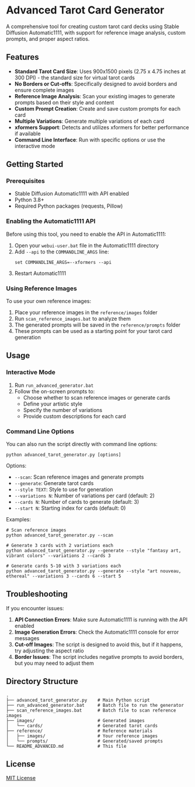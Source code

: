 # Advanced Tarot Card Generator

A comprehensive tool for creating custom tarot card decks using Stable Diffusion Automatic1111, with support for reference image analysis, custom prompts, and proper aspect ratios.

## Features

- **Standard Tarot Card Size**: Uses 900x1500 pixels (2.75 x 4.75 inches at 300 DPI) - the standard size for virtual tarot cards
- **No Borders or Cut-offs**: Specifically designed to avoid borders and ensure complete images
- **Reference Image Analysis**: Scan your existing images to generate prompts based on their style and content
- **Custom Prompt Creation**: Create and save custom prompts for each card
- **Multiple Variations**: Generate multiple variations of each card
- **xformers Support**: Detects and utilizes xformers for better performance if available
- **Command Line Interface**: Run with specific options or use the interactive mode

## Getting Started

### Prerequisites

- Stable Diffusion Automatic1111 with API enabled
- Python 3.8+
- Required Python packages (requests, Pillow)

### Enabling the Automatic1111 API

Before using this tool, you need to enable the API in Automatic1111:

1. Open your `webui-user.bat` file in the Automatic1111 directory
2. Add `--api` to the `COMMANDLINE_ARGS` line:
   ```
   set COMMANDLINE_ARGS=--xformers --api
   ```
3. Restart Automatic1111

### Using Reference Images

To use your own reference images:

1. Place your reference images in the `reference/images` folder
2. Run `scan_reference_images.bat` to analyze them
3. The generated prompts will be saved in the `reference/prompts` folder
4. These prompts can be used as a starting point for your tarot card generation

## Usage

### Interactive Mode

1. Run `run_advanced_generator.bat`
2. Follow the on-screen prompts to:
   - Choose whether to scan reference images or generate cards
   - Define your artistic style
   - Specify the number of variations
   - Provide custom descriptions for each card

### Command Line Options

You can also run the script directly with command line options:

```
python advanced_tarot_generator.py [options]
```

Options:
- `--scan`: Scan reference images and generate prompts
- `--generate`: Generate tarot cards
- `--style TEXT`: Style to use for generation
- `--variations N`: Number of variations per card (default: 2)
- `--cards N`: Number of cards to generate (default: 3)
- `--start N`: Starting index for cards (default: 0)

Examples:
```
# Scan reference images
python advanced_tarot_generator.py --scan

# Generate 3 cards with 2 variations each
python advanced_tarot_generator.py --generate --style "fantasy art, vibrant colors" --variations 2 --cards 3

# Generate cards 5-10 with 3 variations each
python advanced_tarot_generator.py --generate --style "art nouveau, ethereal" --variations 3 --cards 6 --start 5
```

## Troubleshooting

If you encounter issues:

1. **API Connection Errors**: Make sure Automatic1111 is running with the API enabled
2. **Image Generation Errors**: Check the Automatic1111 console for error messages
3. **Cut-off Images**: The script is designed to avoid this, but if it happens, try adjusting the aspect ratio
4. **Border Issues**: The script includes negative prompts to avoid borders, but you may need to adjust them

## Directory Structure

```
.
├── advanced_tarot_generator.py    # Main Python script
├── run_advanced_generator.bat     # Batch file to run the generator
├── scan_reference_images.bat      # Batch file to scan reference images
├── images/                        # Generated images
│   └── cards/                     # Generated tarot cards
├── reference/                     # Reference materials
│   ├── images/                    # Your reference images
│   └── prompts/                   # Generated/saved prompts
└── README_ADVANCED.md             # This file
```

## License

[MIT License](LICENSE)
